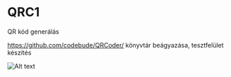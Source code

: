 # QRC1
QR kód generálás

https://github.com/codebude/QRCoder/ könyvtár beágyazása, tesztfelület készítés


![Alt text](resources/Form1.png?raw=true "Formkép")

